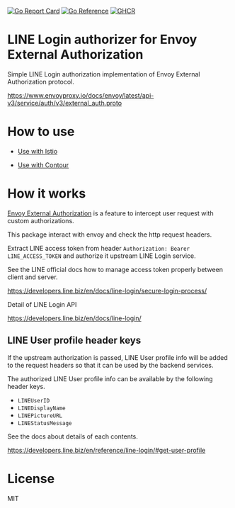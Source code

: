 [![Go Report Card](https://goreportcard.com/badge/github.com/jlandowner/envoy-ext-authz-line)](https://goreportcard.com/report/github.com/jlandowner/envoy-ext-authz-line)
[![Go Reference](https://pkg.go.dev/badge/github.com/jlandowner/envoy-ext-authz-line.svg)](https://pkg.go.dev/github.com/jlandowner/envoy-ext-authz-line)
[![GHCR](https://img.shields.io/badge/download-github_packages-brightgreen)](https://github.com/jlandowner/envoy-ext-authz-line/pkgs/container/envoy-ext-authz-line)

# LINE Login authorizer for Envoy External Authorization

Simple LINE Login authorization implementation of Envoy External Authorization protocol.

https://www.envoyproxy.io/docs/envoy/latest/api-v3/service/auth/v3/external_auth.proto

# How to use

- [Use with Istio](https://github.com/jlandowner/envoy-ext-authz-line/blob/main/kubernetes/istio/)

- [Use with Contour](https://github.com/jlandowner/envoy-ext-authz-line/blob/main/kubernetes/contour/)

# How it works

[Envoy External Authorization](https://www.envoyproxy.io/docs/envoy/latest/api-v3/extensions/filters/http/ext_authz/v3/ext_authz.proto.html) is a feature to intercept user request with custom authorizations. 

This package interact with envoy and check the http request headers.

Extract LINE access token from header `Authorization: Bearer LINE_ACCESS_TOKEN` and authorize it upstream LINE Login service.

See the LINE official docs how to manage access token properly between client and server.

https://developers.line.biz/en/docs/line-login/secure-login-process/

Detail of LINE Login API 

https://developers.line.biz/en/docs/line-login/

## LINE User profile header keys
If the upstream authorization is passed, LINE User profile info will be added to the request headers so that it can be used by the backend services.

The authorized LINE User profile info can be available by the following header keys.

- `LINEUserID`
- `LINEDisplayName`
- `LINEPictureURL`
- `LINEStatusMessage`

See the docs about details of each contents.

https://developers.line.biz/en/reference/line-login/#get-user-profile

# License
MIT

